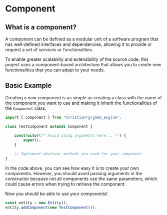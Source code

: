 # Component

## What is a component?

A component can be defined as a modular unit of a software program that has well-defined interfaces and dependencies, allowing it to provide or request a set of services or functionalities.

To enable greater scalability and extensibility of the source code, this project uses a component-based architecture that allows you to create new functionalities that you can adapt to your needs.

## Basic Example

Creating a new component is as simple as creating a class with the name of the component you want to use and making it inherit the functionalities of the `Component` class.

```ts
import { Component } from "@cristianrg/game_engine";

class TestComponent extends Component {
    
    constructor(/* Avoid using arguments here... */) {
        super();
    }

    // Implement whatever methods you need for your component
}
```

In the code above, you can see how easy it is to create your own components. However, you should avoid passing arguments in the constructor because not all components use the same parameters, which could cause errors when trying to retrieve the component.

Now you should be able to use your components!

```ts
const entity = new Entity();
entity.addComponent(new TestComponent());
```